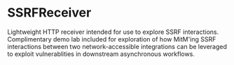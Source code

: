 SSRFReceiver
============

Lightweight HTTP receiver intended for use to explore SSRF interactions. Complimentary demo lab included for exploration of how MitM'ing SSRF interactions between two network-accessible integrations can be leveraged to exploit vulnerablities in downstream asynchronous workflows.
